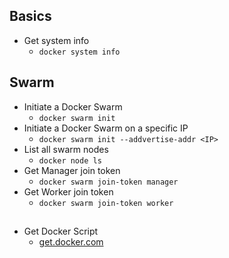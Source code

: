 ## Basics
- Get system info
  - `docker system info`

## Swarm
- Initiate a Docker Swarm
  - `docker swarm init`
- Initiate a Docker Swarm on a specific IP
  - `docker swarm init --addvertise-addr <IP>`
- List all swarm nodes
  - `docker node ls`
- Get Manager join token
  - `docker swarm join-token manager`
- Get Worker join token
  - `docker swarm join-token worker`

## 
- Get Docker Script
  - [get.docker.com](https://get.docker.com)